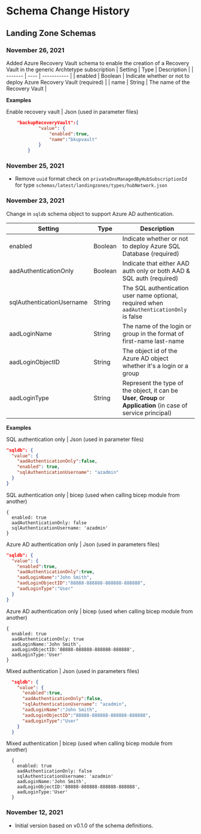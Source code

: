# Schema Change History

## Landing Zone Schemas

### November 26, 2021

Added Azure Recovery Vault schema to enable the creation of a Recovery Vault in the generic Archtetype subscription
| Setting | Type | Description |
| ------- | ---- | ----------- |
| enabled | Boolean | Indicate whether or not to deploy Azure Recovery Vault (required) |
| name | String | The name of the Recovery Vault |


**Examples**

Enable recovery vault | Json (used in parameter files)
```json
    "backupRecoveryVault":{
            "value": {
                "enabled":true,
                "name":"bkupvault"
            }
        }
```

### November 25, 2021

* Remove `uuid` format check on `privateDnsManagedByHubSubscriptionId` for type `schemas/latest/landingzones/types/hubNetwork.json`

### November 23, 2021

Change in `sqldb` schema object to support Azure AD authentication.

| Setting | Type | Description |
| ------- | ---- | ----------- |
| enabled | Boolean | Indicate whether or not to deploy Azure SQL Database (required) |
| aadAuthenticationOnly | Boolean | Indicate that either AAD auth only or both AAD & SQL auth (required) |
| sqlAuthenticationUsername | String | The SQL authentication user name optional, required when `aadAuthenticationOnly` is false |
| aadLoginName | String | The name of the login or group in the format of first-name last-name |
| aadLoginObjectID | String | The object id of the Azure AD object whether it's a login or a group |
| aadLoginType | String | Represent the type of the object, it can be **User**, **Group** or **Application** (in case of service principal) |

**Examples**

SQL authentication only | Json (used in parameter files)

```json
"sqldb": {
  "value": {
    "aadAuthenticationOnly":false,
    "enabled": true,
    "sqlAuthenticationUsername": "azadmin"
  }
}
```
  
SQL authentication only | bicep (used when calling bicep module from another)
  
```bicep
{
  enabled: true
  aadAuthenticationOnly: false 
  sqlAuthenticationUsername: 'azadmin'
}
```
  
Azure AD authentication only | Json (used in parameters files)
  
```json
"sqldb": {
  "value": {
    "enabled":true,
    "aadAuthenticationOnly":true,
    "aadLoginName":"John Smith",
    "aadLoginObjectID":"88888-888888-888888-888888",
    "aadLoginType":"User"
  }
}
```

Azure AD authentication only | bicep (used when calling bicep module from another)
  
```bicep
{
  enabled: true
  aadAuthenticationOnly: true 
  aadLoginName:'John Smith',
  aadLoginObjectID:'88888-888888-888888-888888',
  aadLoginType:'User'
}
```
  
Mixed authentication |  Json (used in parameters files)

```json
  "sqldb": {
    "value": {
      "enabled":true,
      "aadAuthenticationOnly":false,
      "sqlAuthenticationUsername": "azadmin",
      "aadLoginName":"John Smith",
      "aadLoginObjectID":"88888-888888-888888-888888",
      "aadLoginType":"User"
    }
  }
 ```
  
  Mixed authentication | bicep (used when calling bicep module from another)
  
```bicep
  {
    enabled: true
    aadAuthenticationOnly: false
    sqlAuthenticationUsername: 'azadmin' 
    aadLoginName:'John Smith',
    aadLoginObjectID:'88888-888888-888888-888888',
    aadLoginType:'User'
  }
```

### November 12, 2021

* Initial version based on v0.1.0 of the schema definitions.
